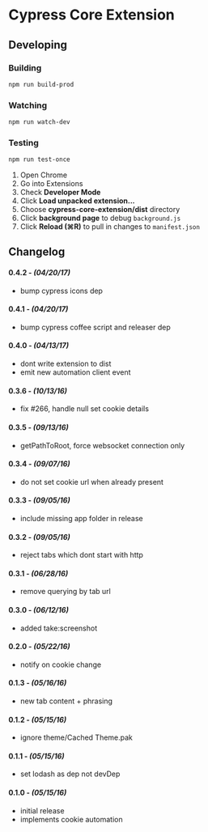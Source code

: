 # Cypress Core Extension

## Developing

### Building

```bash
npm run build-prod
```

### Watching

```bash
npm run watch-dev
```

### Testing

```bash
npm run test-once
```

1. Open Chrome
2. Go into Extensions
3. Check **Developer Mode**
4. Click **Load unpacked extension...**
5. Choose **cypress-core-extension/dist** directory
6. Click **background page** to debug `background.js`
7. Click **Reload (⌘R)** to pull in changes to `manifest.json`

## Changelog

#### 0.4.2 - *(04/20/17)*
- bump cypress icons dep

#### 0.4.1 - *(04/20/17)*
- bump cypress coffee script and releaser dep

#### 0.4.0 - *(04/13/17)*
- dont write extension to dist
- emit new automation client event

#### 0.3.6 - *(10/13/16)*
- fix #266, handle null set cookie details

#### 0.3.5 - *(09/13/16)*
- getPathToRoot, force websocket connection only

#### 0.3.4 - *(09/07/16)*
- do not set cookie url when already present

#### 0.3.3 - *(09/05/16)*
- include missing app folder in release

#### 0.3.2 - *(09/05/16)*
- reject tabs which dont start with http

#### 0.3.1 - *(06/28/16)*
- remove querying by tab url

#### 0.3.0 - *(06/12/16)*
- added take:screenshot

#### 0.2.0 - *(05/22/16)*
- notify on cookie change

#### 0.1.3 - *(05/16/16)*
- new tab content + phrasing

#### 0.1.2 - *(05/15/16)*
- ignore theme/Cached Theme.pak

#### 0.1.1 - *(05/15/16)*
- set lodash as dep not devDep

#### 0.1.0 - *(05/15/16)*
- initial release
- implements cookie automation
